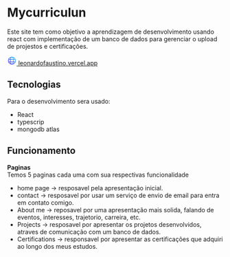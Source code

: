 # Mycurriculun

Este site tem como objetivo a aprendizagem de desenvolvimento usando react com implementação de um banco de dados para gerenciar o upload de projestos e certificações.

<a href="https://leonardofaustino.vercel.app"> <img src="./website.png" style=" width: 22px " > leonardofaustino.vercel.app </a>

## Tecnologias

Para o desenvolvimento sera usado:<br>
- React
- typescrip
- mongodb atlas

## Funcionamento

**Paginas**<br>
Temos 5 paginas cada uma com sua respectivas funcionalidade<br>
- home page → resposavel pela apresentação inicial.
- contact → resposavel por usar um serviço de envio de email para entra em contato comigo.<br>
- About me → reposavel por uma apresentação mais solida, falando de eventos, interesses, trajetorio, carreira, etc.
- Projects → resposavel por apresentar os projetos desenvolvidos, atraves de comunicação com um banco de dados.
- Certifications → responsavel por apresentar as certificações que adquiri ao longo dos meus estudos.
